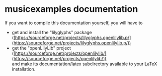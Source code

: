 musicexamples documentation
===========================

If you want to compile this documentation yourself, you will have to 

- get and install the "lilyglyphs" package ([https://sourceforge.net/projects/lilyglyphs.openlilylib.p/](https://sourceforge.net/projects/lilyglyphs.openlilylib.p/))
- get the "openLilyLib" project
([https://sourceforge.net/projects/openlilylib/](https://sourceforge.net/projects/openlilylib/))  
and make its documentation/latex subdirectory available to your LaTeX installation.